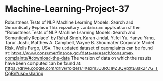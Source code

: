 # Machine-Learning-Project-37
Robustness Tests of NLP Machine Learning Models: Search and Semantically Replace
This repository contains an application of the "Robustness Tests of NLP Machine Learning Models: Search and Semantically Replace" by
Rahul Singh, Karan Jindal, Yufei Yu, Hanyu Yang, Tarun Joshi, Matthew A. Campbell, Wayne B. Shoumaker
Corporate Model Risk, Wells Fargo, USA.
The updated dataset of caomplaints can be found at:
https://www.consumerfinance.gov/data-research/consumer-complaints/#download-the-data
The version of data on which the results have been computed can be found at:
https://drive.google.com/drive/folders/1Xexm3UJRC1NZ3QRp9tE8sk247G_TCgBn?usp=sharing
